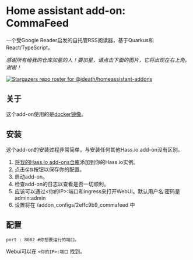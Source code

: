 # Home assistant add-on: CommaFeed

一个受Google Reader启发的自托管RSS阅读器，基于Quarkus和React/TypeScript。

_感谢所有给我的仓库加星的人！要加星，请点击下面的图片，它将出现在右上角。谢谢！_

[![Stargazers repo roster for @jdeath/homeassistant-addons](https://reporoster.com/stars/jdeath/homeassistant-addons)](https://github.com/jdeath/homeassistant-addons/stargazers)

## 关于

这个add-on使用的是[docker镜像](https://github.com/Athou/commafeed/)。

## 安装

这个add-on的安装过程非常简单，与安装任何其他Hass.io add-on没有区别。

1. [将我的Hass.io add-ons仓库][repository]添加到你的Hass.io实例。
1. 点击`保存`按钮以保存你的配置。
1. 启动add-on。
1. 检查add-on的日志以查看是否一切顺利。
1. 应该可以通过<你的IP>:端口和ingress来打开WebUI。默认用户名:密码是admin:admin
1. 设置将在 /addon_configs/2effc9b9_commafeed 中

## 配置

```
port : 8082 #你想要运行的端口。
```

Webui可以在 `<你的IP>:端口` 找到。

[repository]: https://github.com/jdeath/homeassistant-addons